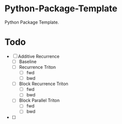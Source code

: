 # Python-Package-Template

Python Package Template.

# Todo
- [ ] Additive Recurrence
  - [ ] Baseline
  - [ ] Recurrence Triton
    - [ ] fwd
    - [ ] bwd
  - [ ] Block Recurrence Triton
    - [ ] fwd
    - [ ] bwd
  - [ ] Block Parallel Triton
    - [ ] fwd
    - [ ] bwd
- [ ]
